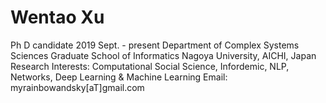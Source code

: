 # Wentao Xu
Ph D candidate  2019 Sept. - present
Department of Complex Systems Sciences
Graduate School of Informatics
Nagoya University, AICHI, Japan
Research Interests: Computational Social Science, Infordemic,  NLP, Networks, Deep Learning & Machine Learning
Email: myrainbowandsky[aT]gmail.com
